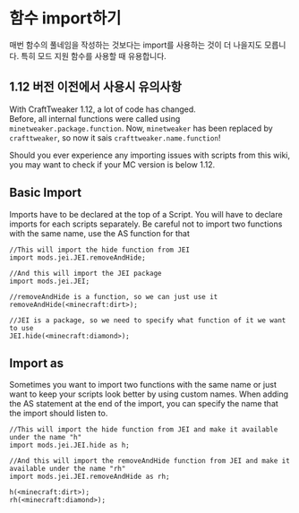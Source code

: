 # 함수 import하기

매번 함수의 풀네임을 작성하는 것보다는 import를 사용하는 것이 더 나을지도 모릅니다. 특히 모드 지원 함수를 사용할 때 유용합니다.

## 1.12 버전 이전에서 사용시 유의사항

With CraftTweaker 1.12, a lot of code has changed.  
Before, all internal functions were called using `minetweaker.package.function`. Now, `minetweaker` has been replaced by `crafttweaker`, so now it sais `crafttweaker.name.function`!

Should you ever experience any importing issues with scripts from this wiki, you may want to check if your MC version is below 1.12.

## Basic Import

Imports have to be declared at the top of a Script. You will have to declare imports for each scripts separately. Be careful not to import two functions with the same name, use the AS function for that

    //This will import the hide function from JEI
    import mods.jei.JEI.removeAndHide;
    
    //And this will import the JEI package
    import mods.jei.JEI;
    
    //removeAndHide is a function, so we can just use it
    removeAndHide(<minecraft:dirt>);
    
    //JEI is a package, so we need to specify what function of it we want to use
    JEI.hide(<minecraft:diamond>);
    

## Import as

Sometimes you want to import two functions with the same name or just want to keep your scripts look better by using custom names. When adding the AS statement at the end of the import, you can specify the name that the import should listen to.

    //This will import the hide function from JEI and make it available under the name "h"
    import mods.jei.JEI.hide as h;
    
    //And this will import the removeAndHide function from JEI and make it available under the name "rh"
    import mods.jei.JEI.removeAndHide as rh;
    
    h(<minecraft:dirt>);
    rh(<minecraft:diamond>);